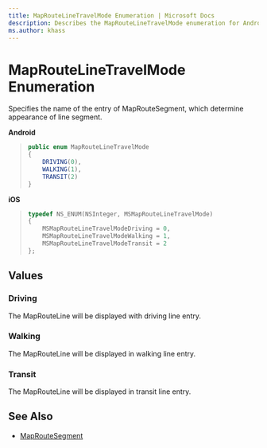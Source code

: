```yaml
---
title: MapRouteLineTravelMode Enumeration | Microsoft Docs
description: Describes the MapRouteLineTravelMode enumeration for Android and iOS and provides the enumeration's values.
ms.author: khass
---
```


# MapRouteLineTravelMode Enumeration

Specifies the name of the entry of MapRouteSegment, which determine appearance of line segment.

**Android**

>```java
> public enum MapRouteLineTravelMode
> {
>     DRIVING(0),
>     WALKING(1),
>     TRANSIT(2)
> }
>```

**iOS**

>```objectivec
> typedef NS_ENUM(NSInteger, MSMapRouteLineTravelMode)
> {
>     MSMapRouteLineTravelModeDriving = 0,
>     MSMapRouteLineTravelModeWalking = 1,
>     MSMapRouteLineTravelModeTransit = 2
> };
>```

## Values

### Driving

The MapRouteLine will be displayed with driving line entry.

### Walking

The MapRouteLine will be displayed in walking line entry.

### Transit

The MapRouteLine will be displayed in transit line entry.

## See Also

* [MapRouteSegment](MapRouteSegment-class.md)